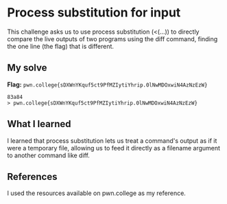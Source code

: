 # Process substitution for input
This challenge asks us to use process substitution (<(...)) to directly compare the live outputs of two programs using the diff command, finding the one line (the flag) that is different.

## My solve
**Flag:** `pwn.college{sDXWnYKquf5ct9PfMZIytiYhrip.0lNwMDOxwiN4AzNzEzW}`

```hacker@piping~process-substitution-for-input:~$ diff <(/challenge/print_decoys) <(/challenge/print_decoys_and_flag)
83a84
> pwn.college{sDXWnYKquf5ct9PfMZIytiYhrip.0lNwMDOxwiN4AzNzEzW}

```

## What I learned
I learned that process substitution lets us treat a command's output as if it were a temporary file, allowing us to feed it directly as a filename argument to another command like diff.

## References 
I used the resources available on pwn.college as my reference.
